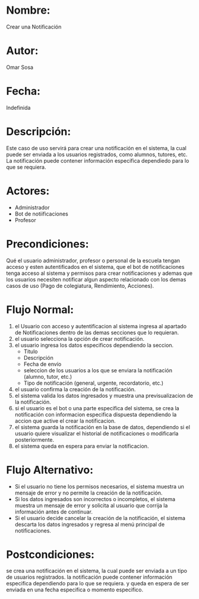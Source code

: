 # **Nombre:** 
Crear una Notificación

# **Autor:**
Omar Sosa

# **Fecha:**
Indefinida

# **Descripción:**
Este caso de uso servirá para crear una notificación en el sistema, la cual puede ser enviada a los usuarios registrados, como alumnos, tutores, etc. La notificación puede contener información especifica dependiedo para lo que se requiera.

# **Actores:**
- Administrador
- Bot de notiificaciones
- Profesor

# **Precondiciones:**
Qué el usuario administrador, profesor o personal de la escuela tengan acceso y esten autentificados en el sistema, que el bot de notificaciones tenga acceso al sistema y permisos para crear notificaciones y ademas que los usuarios necesiten notificar algun aspecto relacionado con los demas casos de uso (Pago de colegiatura, Rendimiento, Acciones).

# **Flujo Normal:**
1. el Usuario con acceso y autentificacion al sistema ingresa al apartado de Notificaciones dentro de las demas secciones que lo requieran.
2. el usuario selecciona la opción de crear notificación.
3. el usuario ingresa los datos especificos dependiendo la seccion.
   - Titulo
   - Descripción
   - Fecha de envío
   - seleccion de los usuarios a los que se enviara la notificación (alumno, tutor, etc.)
   - Tipo de notificación (general, urgente, recordatorio, etc.)
4. el usuario confirma la creación de la notificación.
5. el sistema valida los datos ingresados y muestra una previsualizacion de la notificación.
6. si el usuario es el bot o una parte especifica del sistema, se crea la notificación con informacion especifica dispuesta dependiendo la accion que active el crear la notificacion.
7. el sistema guarda la notificación en la base de datos, dependiendo si el usuario quiere visualizar el historial de notificaciones o modificarla posteriormente.
8. el sistema queda en espera para enviar la notificacion.
 
# **Flujo Alternativo:**
- Si el usuario no tiene los permisos necesarios, el sistema muestra un mensaje de error y no permite la creación de la notificación.
- Si los datos ingresados son incorrectos o incompletos, el sistema muestra un mensaje de error y solicita al usuario que corrija la información antes de continuar.
- Si el usuario decide cancelar la creación de la notificación, el sistema descarta los datos ingresados y regresa al menú principal de notificaciones.

# **Postcondiciones:**
se crea una notificación en el sistema, la cual puede ser enviada a un tipo de usuarios registrados. la notificación puede contener información especifica dependiendo para lo que se requiera. y queda en espera de ser enviada en una fecha especifica o momento especifico.